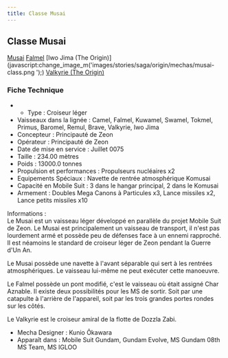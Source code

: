 ```yaml
---
title: Classe Musai
---
```


Classe Musai
------------


[Musai](javascript:change_image_m('images/stories/saga/msgundam/mechas/musai.png');) [Falmel](javascript:change_image_m('images/stories/saga/msgundam/mechas/falmel.png');) [Iwo Jima (The Origin)](javascript:change_image_m('images/stories/saga/origin/mechas/musai-class.png ');) [Valkyrie (The Origin)](javascript:change_image_m('images/stories/saga/origin/mechas/musai-class-valkyrie.png');)          


### Fiche Technique


* - Type : Croiseur léger
* Vaisseaux dans la lignée : Camel, Falmel, Kuwamel, Swamel, Tokmel, Primus, Baromel, Remul, Brave, Valkyrie, Iwo Jima
* Concepteur : Principauté de Zeon
* Opérateur : Principauté de Zeon
* Date de mise en service : Juillet 0075
* Taille : 234.00 mètres
* Poids : 13000.0 tonnes
* Propulsion et performances : Propulseurs nucléaires x2
* Equipements Spéciaux : Navette de rentrée atmosphérique Komusai
* Capacité en Mobile Suit : 3 dans le hangar principal, 2 dans le Komusai
* Armement : Doubles Mega Canons à Particules x3, Lance missiles x2, Lance petits missiles x10


Informations :   
Le Musai est un vaisseau léger développé en parallèle du projet Mobile Suit de Zeon. Le Musai est principalement un vaisseau de transport, il n'est pas lourdement armé et possède peu de défenses face à un ennemi rapproché. Il est néamoins le standard de croiseur léger de Zeon pendant la Guerre d'Un An.


Le Musai possède une navette à l'avant séparable qui sert à les rentrées atmosphériques. Le vaisseau lui-même ne peut exécuter cette manoeuvre.


Le Falmel possède un pont modifié, c'est le vaisseau où était assigné Char Aznable. Il existe deux possibilités pour les MS de sortir. Soit par une catapulte à l'arrière de l'appareil, soit par les trois grandes portes rondes sur les côtés. 


Le Valkyrie est le croiseur amiral de la flotte de Dozzla Zabi.  
  
- Mecha Designer : Kunio Ôkawara  
- Apparaît dans : Mobile Suit Gundam, Gundam Evolve, MS Gundam 08th MS Team, MS IGLOO

